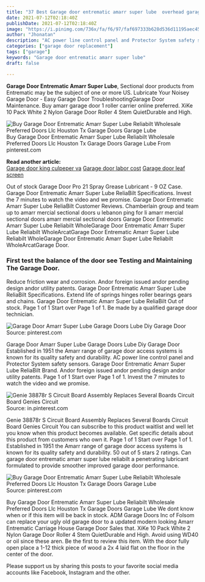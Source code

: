```yaml
---
title: "37 Best Garage door entrematic amarr super lube  overhead garage door"
date: 2021-07-12T02:18:40Z
publishDate: 2021-07-12T02:18:40Z
image: "https://i.pinimg.com/736x/fa/f6/97/faf697333b628d536d11195aec45ebf4.jpg"
author: "Jhonatan"
description: "AC power line control panel and Protector System safety sensors. Lubricate Your Noisey Garage Door - Easy Garage Door TroubleshootingGarage Door Maintenance. Garage door entrematic amarr super lube"
categories: ["garage door replacement"]
tags: ["garage"]
keywords: "Garage door entrematic amarr super lube"
draft: false

---
```

<!-- Head tag Code -->
**Garage Door Entrematic Amarr Super Lube**, Sectional door products from Entrematic may be the subject of one or more US. Lubricate Your Noisey Garage Door - Easy Garage Door TroubleshootingGarage Door Maintenance. Buy amarr garage door 1 roller carrier online preferred. XiKe 10 Pack White 2 Nylon Garage Door Roller 4 Stem QuietDurable and High.

![Buy Garage Door Entrematic Amarr Super Lube Reliabilt Wholesale Preferred Doors Llc Houston Tx Garage Doors Garage Lube](https://i.pinimg.com/736x/fa/f6/97/faf697333b628d536d11195aec45ebf4.jpg "Buy Garage Door Entrematic Amarr Super Lube Reliabilt Wholesale Preferred Doors Llc Houston Tx Garage Doors Garage Lube")
Buy Garage Door Entrematic Amarr Super Lube Reliabilt Wholesale Preferred Doors Llc Houston Tx Garage Doors Garage Lube From pinterest.com

**Read another article:**  
[Garage door king culpeper va](/garage-door-king-culpeper-va/)
[Garage door labor cost](/garage-door-labor-cost/)
[Garage door leaf screen](/garage-door-leaf-screen/)


Out of stock Garage Door Pro 21 Spray Grease Lubricant - 9 OZ Case. Garage Door Entrematic Amarr Super Lube ReliaBilt Specifications. Invest the 7 minutes to watch the video and we promise. Garage Door Entrematic Amarr Super Lube ReliaBilt Customer Reviews. Chamberlain group and team up to amarr mercial sectional doors u lebanon ping for li amarr mercial sectional doors amarr mercial sectional doors Garage Door Entrematic Amarr Super Lube Reliabilt WholeGarage Door Entrematic Amarr Super Lube Reliabilt WholeArcatGarage Door Entrematic Amarr Super Lube Reliabilt WholeGarage Door Entrematic Amarr Super Lube Reliabilt WholeArcatGarage Door.

### First test the balance of the door see Testing and Maintaining The Garage Door.

Reduce friction wear and corrosion. Andor foreign issued andor pending design andor utility patents. Garage Door Entrematic Amarr Super Lube ReliaBilt Specifications. Extend life of springs hinges roller bearings gears and chains. Garage Door Entrematic Amarr Super Lube ReliaBilt Out of stock. Page 1 of 1 Start over Page 1 of 1. Be made by a qualified garage door technician.


![Garage Door Amarr Super Lube Garage Doors Lube Diy Garage Door](https://i.pinimg.com/originals/79/5b/ae/795bae1356e34aae57a163942b5dfd93.jpg "Garage Door Amarr Super Lube Garage Doors Lube Diy Garage Door")
Source: pinterest.com

Garage Door Amarr Super Lube Garage Doors Lube Diy Garage Door Established in 1951 the Amarr range of garage door access systems is known for its quality safety and durability. AC power line control panel and Protector System safety sensors. Garage Door Entrematic Amarr Super Lube ReliaBilt Brand. Andor foreign issued andor pending design andor utility patents. Page 1 of 1 Start over Page 1 of 1. Invest the 7 minutes to watch the video and we promise.

![Genie 38878r S Circuit Board Assembly Replaces Several Boards Circuit Board Genies Circuit](https://i.pinimg.com/originals/b0/eb/94/b0eb9436bfe82d9126deaca49907513a.jpg "Genie 38878r S Circuit Board Assembly Replaces Several Boards Circuit Board Genies Circuit")
Source: in.pinterest.com

Genie 38878r S Circuit Board Assembly Replaces Several Boards Circuit Board Genies Circuit You can subscribe to this product waitlist and well let you know when this product becomes available. Get specific details about this product from customers who own it. Page 1 of 1 Start over Page 1 of 1. Established in 1951 the Amarr range of garage door access systems is known for its quality safety and durability. 50 out of 5 stars 2 ratings. Can garage door entrematic amarr super lube reliabilt a penetrating lubricant formulated to provide smoother improved garage door performance.

![Buy Garage Door Entrematic Amarr Super Lube Reliabilt Wholesale Preferred Doors Llc Houston Tx Garage Doors Garage Lube](https://i.pinimg.com/736x/fa/f6/97/faf697333b628d536d11195aec45ebf4.jpg "Buy Garage Door Entrematic Amarr Super Lube Reliabilt Wholesale Preferred Doors Llc Houston Tx Garage Doors Garage Lube")
Source: pinterest.com

Buy Garage Door Entrematic Amarr Super Lube Reliabilt Wholesale Preferred Doors Llc Houston Tx Garage Doors Garage Lube We dont know when or if this item will be back in stock. ADM Garage Doors Inc of Folsom can replace your ugly old garage door to a updated modern looking Amarr Entrematic Carriage House Garage Door Sales that. XiKe 10 Pack White 2 Nylon Garage Door Roller 4 Stem QuietDurable and High. Avoid using WD40 or oil since these aren. Be the first to review this item. With the door fully open place a 1-12 thick piece of wood a 2x 4 laid flat on the floor in the center of the door.

Please support us by sharing this posts to your favorite social media accounts like Facebook, Instagram and the other.

